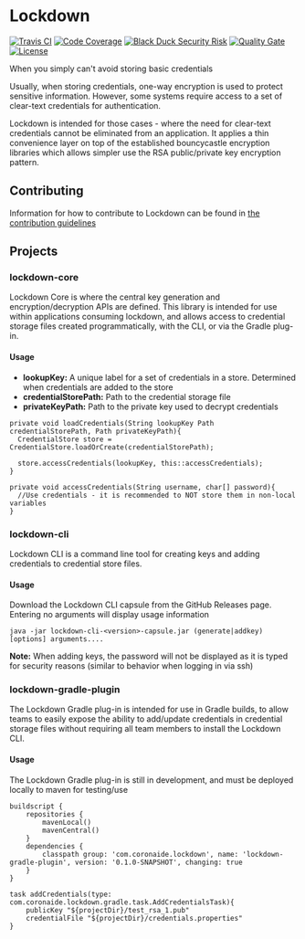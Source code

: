 # Lockdown

[![Travis CI](https://img.shields.io/travis/Corona-IDE/lockdown.svg?branch=master)](https://travis-ci.org/Corona-IDE/lockdown) [![Code Coverage](https://img.shields.io/codecov/c/github/Corona-IDE/lockdown.svg)](https://codecov.io/github/Corona-IDE/lockdown) [![Black Duck Security Risk](https://copilot.blackducksoftware.com/github/groups/Corona-IDE/locations/lockdown/public/results/branches/master/badge-risk.svg)](https://copilot.blackducksoftware.com/github/groups/Corona-IDE/locations/lockdown/public/results/branches/master) [![Quality Gate](https://sonarqube.com/api/badges/gate?key=com.coronaide:lockdown)](https://sonarqube.com/dashboard/index/com.coronaide:lockdown) [![License](https://img.shields.io/badge/License-MIT-blue.svg)](https://opensource.org/licenses/MIT)


When you simply can't avoid storing basic credentials

Usually, when storing credentials, one-way encryption is used to protect sensitive information. However, some systems require access to a set of clear-text credentials for authentication.

Lockdown is intended for those cases - where the need for clear-text credentials cannot be eliminated from an application. It applies a thin convenience layer on top of the established bouncycastle encryption libraries which allows simpler use the RSA public/private key encryption pattern.

## Contributing

Information for how to contribute to Lockdown can be found in [the contribution guidelines](CONTRIBUTING.md)

## Projects

### lockdown-core

Lockdown Core is where the central key generation and encryption/decryption APIs are defined. This library is intended for use within applications consuming lockdown, and allows access to credential storage files created programmatically, with the CLI, or via the Gradle plug-in.

#### Usage

- **lookupKey:** A unique label for a set of credentials in a store. Determined when credentials are added to the store
- **credentialStorePath:** Path to the credential storage file
- **privateKeyPath:** Path to the private key used to decrypt credentials

```
private void loadCredentials(String lookupKey Path credentialStorePath, Path privateKeyPath){
  CredentialStore store = CredentialStore.loadOrCreate(credentialStorePath);

  store.accessCredentials(lookupKey, this::accessCredentials);
}

private void accessCredentials(String username, char[] password){
  //Use credentials - it is recommended to NOT store them in non-local variables
}
```

### lockdown-cli

Lockdown CLI is a command line tool for creating keys and adding credentials to credential store files.

#### Usage

Download the Lockdown CLI capsule from the GitHub Releases page. Entering no arguments will display usage information

```
java -jar lockdown-cli-<version>-capsule.jar (generate|addkey) [options] arguments....
```

**Note:** When adding keys, the password will not be displayed as it is typed for security reasons (similar to behavior when logging in via ssh)

### lockdown-gradle-plugin

The Lockdown Gradle plug-in is intended for use in Gradle builds, to allow teams to easily expose the ability to add/update credentials in credential storage files without requiring all team members to install the Lockdown CLI.

#### Usage

The Lockdown Gradle plug-in is still in development, and must be deployed locally to maven for testing/use


```
buildscript {
    repositories {
        mavenLocal()
        mavenCentral()
    }
    dependencies {
        classpath group: 'com.coronaide.lockdown', name: 'lockdown-gradle-plugin', version: '0.1.0-SNAPSHOT', changing: true
    }
}

task addCredentials(type: com.coronaide.lockdown.gradle.task.AddCredentialsTask){
    publicKey "${projectDir}/test_rsa_1.pub"
    credentialFile "${projectDir}/credentials.properties"
}
```
